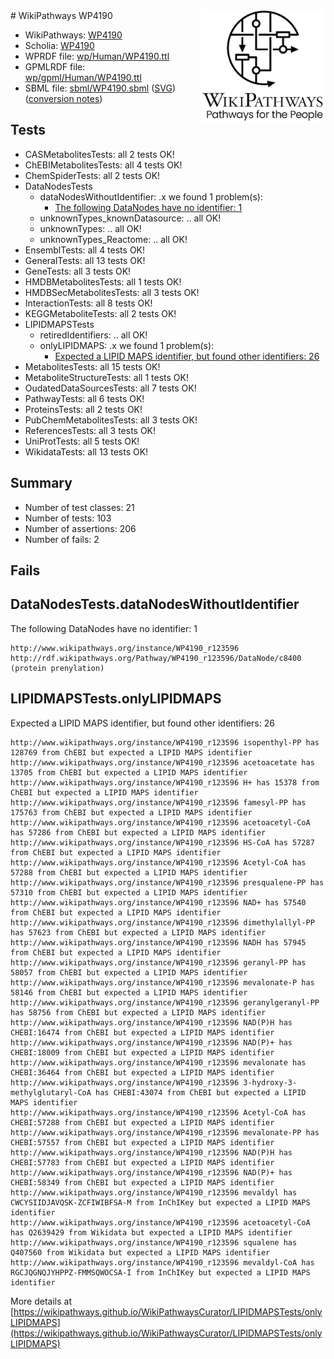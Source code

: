 <img style="float: right; width: 200px" src="../logo.png" />
# WikiPathways WP4190

* WikiPathways: [WP4190](https://identifiers.org/wikipathways:WP4190)
* Scholia: [WP4190](https://scholia.toolforge.org/wikipathways/WP4190)
* WPRDF file: [wp/Human/WP4190.ttl](../wp/Human/WP4190.ttl)
* GPMLRDF file: [wp/gpml/Human/WP4190.ttl](../wp/gpml/Human/WP4190.ttl)
* SBML file: [sbml/WP4190.sbml](../sbml/WP4190.sbml) ([SVG](../sbml/WP4190.svg)) ([conversion notes](../sbml/WP4190.txt))

## Tests
* CASMetabolitesTests: all 2 tests OK!
* ChEBIMetabolitesTests: all 4 tests OK!
* ChemSpiderTests: all 2 tests OK!
* DataNodesTests
    * dataNodesWithoutIdentifier: .x we found 1 problem(s):
        * [The following DataNodes have no identifier: 1](#d2d32fa0)
    * unknownTypes_knownDatasource: .. all OK!
    * unknownTypes: .. all OK!
    * unknownTypes_Reactome: .. all OK!
* EnsemblTests: all 4 tests OK!
* GeneralTests: all 13 tests OK!
* GeneTests: all 3 tests OK!
* HMDBMetabolitesTests: all 1 tests OK!
* HMDBSecMetabolitesTests: all 3 tests OK!
* InteractionTests: all 8 tests OK!
* KEGGMetaboliteTests: all 2 tests OK!
* LIPIDMAPSTests
    * retiredIdentifiers: .. all OK!
    * onlyLIPIDMAPS: .x we found 1 problem(s):
        * [Expected a LIPID MAPS identifier, but found other identifiers: 26](#d0bfb69d)
* MetabolitesTests: all 15 tests OK!
* MetaboliteStructureTests: all 1 tests OK!
* OudatedDataSourcesTests: all 7 tests OK!
* PathwayTests: all 6 tests OK!
* ProteinsTests: all 2 tests OK!
* PubChemMetabolitesTests: all 3 tests OK!
* ReferencesTests: all 3 tests OK!
* UniProtTests: all 5 tests OK!
* WikidataTests: all 13 tests OK!


## Summary

* Number of test classes: 21
* Number of tests: 103
* Number of assertions: 206
* Number of fails: 2

## Fails

<a name="d2d32fa0" />

## DataNodesTests.dataNodesWithoutIdentifier

The following DataNodes have no identifier: 1
```
http://www.wikipathways.org/instance/WP4190_r123596 http://rdf.wikipathways.org/Pathway/WP4190_r123596/DataNode/c8400 (protein prenylation)
```

<a name="d0bfb69d" />

## LIPIDMAPSTests.onlyLIPIDMAPS

Expected a LIPID MAPS identifier, but found other identifiers: 26
```
http://www.wikipathways.org/instance/WP4190_r123596 isopenthyl-PP has 128769 from ChEBI but expected a LIPID MAPS identifier
http://www.wikipathways.org/instance/WP4190_r123596 acetoacetate has 13705 from ChEBI but expected a LIPID MAPS identifier
http://www.wikipathways.org/instance/WP4190_r123596 H+ has 15378 from ChEBI but expected a LIPID MAPS identifier
http://www.wikipathways.org/instance/WP4190_r123596 famesyl-PP has 175763 from ChEBI but expected a LIPID MAPS identifier
http://www.wikipathways.org/instance/WP4190_r123596 acetoacetyl-CoA has 57286 from ChEBI but expected a LIPID MAPS identifier
http://www.wikipathways.org/instance/WP4190_r123596 HS-CoA has 57287 from ChEBI but expected a LIPID MAPS identifier
http://www.wikipathways.org/instance/WP4190_r123596 Acetyl-CoA has 57288 from ChEBI but expected a LIPID MAPS identifier
http://www.wikipathways.org/instance/WP4190_r123596 presqualene-PP has 57310 from ChEBI but expected a LIPID MAPS identifier
http://www.wikipathways.org/instance/WP4190_r123596 NAD+ has 57540 from ChEBI but expected a LIPID MAPS identifier
http://www.wikipathways.org/instance/WP4190_r123596 dimethylallyl-PP has 57623 from ChEBI but expected a LIPID MAPS identifier
http://www.wikipathways.org/instance/WP4190_r123596 NADH has 57945 from ChEBI but expected a LIPID MAPS identifier
http://www.wikipathways.org/instance/WP4190_r123596 geranyl-PP has 58057 from ChEBI but expected a LIPID MAPS identifier
http://www.wikipathways.org/instance/WP4190_r123596 mevalonate-P has 58146 from ChEBI but expected a LIPID MAPS identifier
http://www.wikipathways.org/instance/WP4190_r123596 geranylgeranyl-PP has 58756 from ChEBI but expected a LIPID MAPS identifier
http://www.wikipathways.org/instance/WP4190_r123596 NAD(P)H has CHEBI:16474 from ChEBI but expected a LIPID MAPS identifier
http://www.wikipathways.org/instance/WP4190_r123596 NAD(P)+ has CHEBI:18009 from ChEBI but expected a LIPID MAPS identifier
http://www.wikipathways.org/instance/WP4190_r123596 mevalonate has CHEBI:36464 from ChEBI but expected a LIPID MAPS identifier
http://www.wikipathways.org/instance/WP4190_r123596 3-hydroxy-3-methylglutaryl-CoA has CHEBI:43074 from ChEBI but expected a LIPID MAPS identifier
http://www.wikipathways.org/instance/WP4190_r123596 Acetyl-CoA has CHEBI:57288 from ChEBI but expected a LIPID MAPS identifier
http://www.wikipathways.org/instance/WP4190_r123596 mevalonate-PP has CHEBI:57557 from ChEBI but expected a LIPID MAPS identifier
http://www.wikipathways.org/instance/WP4190_r123596 NAD(P)H has CHEBI:57783 from ChEBI but expected a LIPID MAPS identifier
http://www.wikipathways.org/instance/WP4190_r123596 NAD(P)+ has CHEBI:58349 from ChEBI but expected a LIPID MAPS identifier
http://www.wikipathways.org/instance/WP4190_r123596 mevaldyl has CWCYSIIDJAVQSK-ZCFIWIBFSA-M from InChIKey but expected a LIPID MAPS identifier
http://www.wikipathways.org/instance/WP4190_r123596 acetoacetyl-CoA has Q2639429 from Wikidata but expected a LIPID MAPS identifier
http://www.wikipathways.org/instance/WP4190_r123596 squalene has Q407560 from Wikidata but expected a LIPID MAPS identifier
http://www.wikipathways.org/instance/WP4190_r123596 mevaldyl-CoA has RGCJQGNQJYHPPZ-FMMSQWOCSA-I from InChIKey but expected a LIPID MAPS identifier
```

More details at [https://wikipathways.github.io/WikiPathwaysCurator/LIPIDMAPSTests/onlyLIPIDMAPS](https://wikipathways.github.io/WikiPathwaysCurator/LIPIDMAPSTests/onlyLIPIDMAPS)

